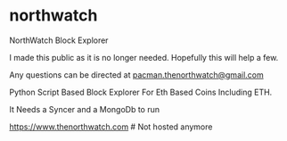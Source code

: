# northwatch
NorthWatch Block Explorer

I made this public as it is no longer needed.
Hopefully this will help a few.

Any questions can be directed at pacman.thenorthwatch@gmail.com

Python Script Based Block Explorer For Eth Based Coins Including ETH.

It Needs a Syncer and a MongoDb to run

https://www.thenorthwatch.com # Not hosted anymore



